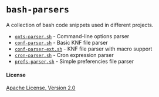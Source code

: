 # `bash-parsers`

A collection of bash code snippets used in different projects.

* [`opts-parser.sh`](opts-parser.sh) - Command-line options parser
* [`conf-parser.sh`](conf-parser.sh) - Basic KNF file parser
* [`conf-parser-ext.sh`](conf-parser-ext.sh) - KNF file parser with macro support
* [`cron-parser.sh`](cron-parser.sh) - Cron expression parser
* [`prefs-parser.sh`](prefs-parser.sh) - Simple preferencies file parser

#### License

[Apache License, Version 2.0](https://www.apache.org/licenses/LICENSE-2.0)
